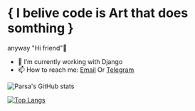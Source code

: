 # { I belive code is Art that does somthing }
anyway "Hi friend"👋


- 🔭 I’m currently working with Django
- 📫 How to reach me: [Email](pramezani92@gmail.com) Or [Telegram](https://t.me/immortaldudee)


![Parsa's GitHub stats](https://github-readme-stats.vercel.app/api?username=parsarmx&show_icons=true&theme=radical)

[![Top Langs](https://github-readme-stats.vercel.app/api/top-langs/?username=parsarmx&layout=compact&theme=radical)](https://github.com/parsarmx/github-readme-stats)

